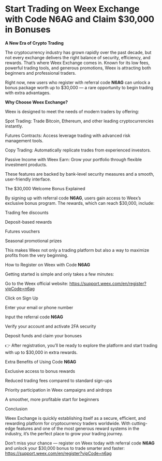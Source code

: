 # Start Trading on Weex Exchange with Code N6AG and Claim $30,000 in Bonuses
**A New Era of Crypto Trading**

The cryptocurrency industry has grown rapidly over the past decade, but not every exchange delivers the right balance of security, efficiency, and rewards. That’s where Weex Exchange comes in. Known for its low fees, powerful trading tools, and generous promotions, Weex is attracting both beginners and professional traders.

Right now, new users who register with referral code **N6AG** can unlock a bonus package worth up to $30,000 — a rare opportunity to begin trading with extra advantages.

**Why Choose Weex Exchange?**

Weex is designed to meet the needs of modern traders by offering:

Spot Trading: Trade Bitcoin, Ethereum, and other leading cryptocurrencies instantly.

Futures Contracts: Access leverage trading with advanced risk management tools.

Copy Trading: Automatically replicate trades from experienced investors.

Passive Income with Weex Earn: Grow your portfolio through flexible investment products.

These features are backed by bank-level security measures and a smooth, user-friendly interface.

The $30,000 Welcome Bonus Explained

By signing up with referral code **N6AG**, users gain access to Weex’s exclusive bonus program. The rewards, which can reach $30,000, include:

Trading fee discounts

Deposit-based rewards

Futures vouchers

Seasonal promotional prizes

This makes Weex not only a trading platform but also a way to maximize profits from the very beginning.

How to Register on Weex with Code **N6AG**

Getting started is simple and only takes a few minutes:

Go to the Weex official website: https://support.weex.com/en/register?vipCode=n6ag

Click on Sign Up

Enter your email or phone number

Input the referral code **N6AG**

Verify your account and activate 2FA security

Deposit funds and claim your bonuses

👉 After registration, you’ll be ready to explore the platform and start trading with up to $30,000 in extra rewards.

Extra Benefits of Using Code **N6AG**

Exclusive access to bonus rewards

Reduced trading fees compared to standard sign-ups

Priority participation in Weex campaigns and airdrops

A smoother, more profitable start for beginners

Conclusion

Weex Exchange is quickly establishing itself as a secure, efficient, and rewarding platform for cryptocurrency traders worldwide. With cutting-edge features and one of the most generous reward systems in the industry, it’s the perfect place to grow your trading journey.

Don’t miss your chance — register on Weex today with referral code **N6AG** and unlock your $30,000 bonus to trade smarter and faster: https://support.weex.com/en/register?vipCode=n6ag
